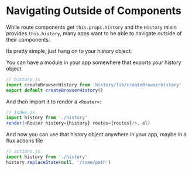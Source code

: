 # Navigating Outside of Components

While route components get `this.props.history` and the `History` mixin
provides `this.history`, many apps want to be able to navigate outside
of their components.

Its pretty simple, just hang on to your history object:

You can have a module in your app somewhere that exports your history
object.

```js
// history.js
import createBrowserHistory from 'history/lib/createBrowserHistory'
export default createBrowserHistory()
```

And then import it to render a `<Router>`:

```js
// index.js
import history from './history'
render(<Router history={history} routes={routes}/>, el)
```

And now you can use that history object anywhere in your app, maybe in a
flux actions file

```js
// actions.js
import history from './history'
history.replaceState(null, '/some/path')
```
